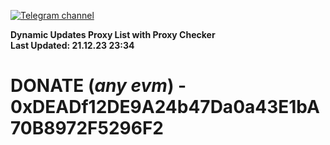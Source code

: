 [![Telegram channel](https://img.shields.io/endpoint?url=https://runkit.io/damiankrawczyk/telegram-badge/branches/master?url=https://t.me/n4z4v0d)](https://t.me/n4z4v0d) 

**Dynamic Updates Proxy List with Proxy Checker**  
**Last Updated: 21.12.23 23:34**

# DONATE (_any evm_) - 0xDEADf12DE9A24b47Da0a43E1bA70B8972F5296F2
